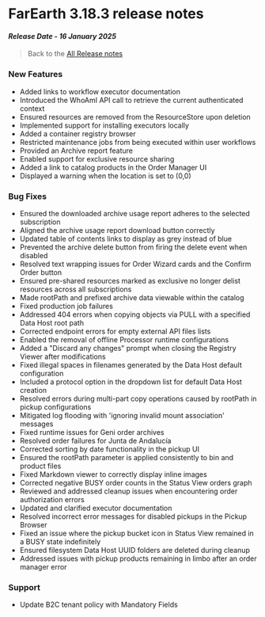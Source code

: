 # FarEarth 3.18.3 release notes
#### *Release Date - 16 January 2025*

> Back to the [All Release notes](releaseNotesSummary.md)

### New Features
* Added links to workflow executor documentation
* Introduced the WhoAmI API call to retrieve the current authenticated context
* Ensured resources are removed from the ResourceStore upon deletion
* Implemented support for installing executors locally
* Added a container registry browser
* Restricted maintenance jobs from being executed within user workflows
* Provided an Archive report feature
* Enabled support for exclusive resource sharing
* Added a link to catalog products in the Order Manager UI
* Displayed a warning when the location is set to (0,0)


### Bug Fixes
* Ensured the downloaded archive usage report adheres to the selected subscription
* Aligned the archive usage report download button correctly
* Updated table of contents links to display as grey instead of blue
* Prevented the archive delete button from firing the delete event when disabled
* Resolved text wrapping issues for Order Wizard cards and the Confirm Order button
* Ensured pre-shared resources marked as exclusive no longer delist resources across all subscriptions
* Made rootPath and prefixed archive data viewable within the catalog
* Fixed production job failures
* Addressed 404 errors when copying objects via PULL with a specified Data Host root path
* Corrected endpoint errors for empty external API files lists
* Enabled the removal of offline Processor runtime configurations
* Added a "Discard any changes" prompt when closing the Registry Viewer after modifications
* Fixed illegal spaces in filenames generated by the Data Host default configuration
* Included a protocol option in the dropdown list for default Data Host creation
* Resolved errors during multi-part copy operations caused by rootPath in pickup configurations
* Mitigated log flooding with 'ignoring invalid mount association' messages
* Fixed runtime issues for Geni order archives
* Resolved order failures for Junta de Andalucía
* Corrected sorting by date functionality in the pickup UI
* Ensured the rootPath parameter is applied consistently to bin and product files
* Fixed Markdown viewer to correctly display inline images
* Corrected negative BUSY order counts in the Status View orders graph
* Reviewed and addressed cleanup issues when encountering order authorization errors
* Updated and clarified executor documentation
* Resolved incorrect error messages for disabled pickups in the Pickup Browser
* Fixed an issue where the pickup bucket icon in Status View remained in a BUSY state indefinitely
* Ensured filesystem Data Host UUID folders are deleted during cleanup
* Addressed issues with pickup products remaining in limbo after an order manager error

### Support
* Update B2C tenant policy with Mandatory Fields
